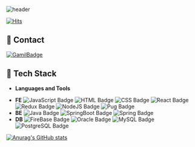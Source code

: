 ![header](https://capsule-render.vercel.app/api?type=waving&color=9999FF&height=300&section=header&text=Welcome!%20👋&fontSize=90)

[![Hits](https://hits.seeyoufarm.com/api/count/incr/badge.svg?url=https%3A%2F%2Fgithub.com%2Fbr12345678&count_bg=%2379C83D&title_bg=%23555555&icon=&icon_color=%23E7E7E7&title=hits&edge_flat=false)](https://hits.seeyoufarm.com)
## 📧 Contact
 [![GamilBadge](http://img.shields.io/badge/-mystyle730@gmail.com-EA4335?style=flat-square&logo=Gmail&logoColor=white&link=mailto:mystyle730@gmail.com)](mailto:mystyle730@gmail.com)

## 🦾 Tech Stack 
* __Languages and Tools__
 - __FE__
![JavaScript Badge](https://img.shields.io/badge/JavaScript-F7DF1E?style=flat-square&logo=JavaScript&logoColor=black) ![HTML Badge](https://img.shields.io/badge/HTML-E34F26?style=flat-square&logo=HTML5&logoColor=white) ![CSS Badge](https://img.shields.io/badge/CSS-1572B6?style=flat-square&logo=CSS3&logoColor=white) ![React Badge](https://img.shields.io/badge/React.js-61DAFB?style=flat-square&logo=React&logoColor=white) ![Redux Badge](https://img.shields.io/badge/Redux-764ABC?style=flat-square&logo=Redux&logoColor=white) ![NodeJS Badge](https://img.shields.io/badge/Node.js-339933?style=flat-square&logo=Node.js&logoColor=white) ![Pug Badge](https://img.shields.io/badge/Pug-A86454?style=flat-square&logo=Pug&logoColor=white)
 - __BE__
![Java Badge](https://img.shields.io/badge/Java-007396?style=flat-square&logo=Java&logoColor=black) ![SpringBoot Badge](https://img.shields.io/badge/SpringBoot-6DB33F?style=flat-square&logo=SpringBoot&logoColor=white) ![Spring Badge](https://img.shields.io/badge/Spring-6DB33F?style=flat-square&logo=Spring&logoColor=white)
 - __DB__
![FireBase Badge](https://img.shields.io/badge/Firebase-FFCA28?style=flat-square&logo=Firebase&logoColor=black) ![Oracle Badge](https://img.shields.io/badge/Oracle-F80000?style=flat-square&logo=MongoDB&logoColor=white) ![MySQL Badge](https://img.shields.io/badge/MySQL-4479A1?style=flat-square&logo=MySQL&logoColor=white) ![PostgreSQL Badge](https://img.shields.io/badge/PostgreSQL-4169E1?style=flat-square&logo=PostgreSQL&logoColor=white)

[![Anurag's GitHub stats](https://github-readme-stats.vercel.app/api?username=JaeWooook)](https://github.com/JaeWooook)
